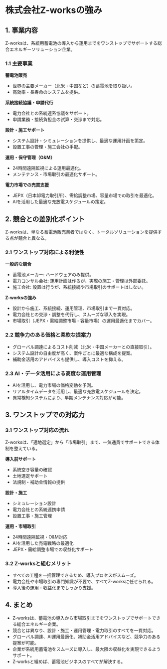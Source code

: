 # 株式会社Z-worksの強み

## 1. 事業内容

Z-worksは、系統用蓄電池の導入から運用までをワンストップでサポートする総合エネルギーソリューション企業。

### 1.1 主要事業

**蓄電池販売**
- 世界の主要メーカー（北米・中国など）の蓄電池を取り扱い。
- 高効率・長寿命のシステムを提供。

**系統接続協議・申請代行**
- 電力会社との系統連系協議をサポート。
- 申請業務・接続負担金の試算・交渉まで対応。

**設計・施工サポート**
- システム設計・シミュレーションを提供し、最適な運用計画を策定。
- 設置工事の管理・施工会社の手配。

**運用・保守管理（O&M）**
- 24時間遠隔監視による運用最適化。
- メンテナンス・市場取引の最適化サポート。

**電力市場での売買支援**
- JEPX（日本卸電力取引所）、需給調整市場、容量市場での取引を最適化。
- AIを活用した最適な充放電スケジュールの策定。

## 2. 競合との差別化ポイント

Z-worksは、単なる蓄電池販売業者ではなく、トータルソリューションを提供する点が競合と異なる。

### 2.1 ワンストップ対応による利便性

**一般的な競合**
- 蓄電池メーカー: ハードウェアのみ提供。
- 電力コンサル会社: 運用計画は作るが、実際の施工・管理は外部委託。
- 施工会社: 設置は行うが、系統接続や市場取引のサポートはしない。

**Z-worksの強み**
- 設計から施工、系統接続、運用管理、市場取引まで一貫対応。
- 電力会社との交渉・調整を代行し、スムーズな導入を実現。
- 市場取引（JEPX・需給調整市場・容量市場）の運用最適化までカバー。

### 2.2 競争力のある価格と柔軟な提案力

- グローバル調達によるコスト削減（北米・中国メーカーとの直接取引）。
- システム設計の自由度が高く、案件ごとに最適な構成を提案。
- 補助金活用のアドバイスも提供し、導入コストを抑える。

### 2.3 AI・データ活用による高度な運用管理

- AIを活用し、電力市場の価格変動を予測。
- リアルタイムデータを活用し、最適な充放電スケジュールを決定。
- 異常検知システムにより、早期メンテナンス対応が可能。

## 3. ワンストップでの対応力

### 3.1 ワンストップ対応の流れ

Z-worksは、「適地選定」から「市場取引」まで、一気通貫でサポートできる体制を整えている。

**導入前サポート**
- 系統空き容量の確認
- 土地選定サポート
- 法規制・補助金情報の提供

**設計・施工**
- シミュレーション設計
- 電力会社との系統連携申請
- 設置工事・施工管理

**運用・市場取引**
- 24時間遠隔監視・O&M対応
- AIを活用した売電戦略の最適化
- JEPX・需給調整市場での収益化サポート

### 3.2 Z-worksと組むメリット

- すべての工程を一括管理できるため、導入プロセスがスムーズ。
- 電力会社や市場取引の専門知識が不要で、すべてZ-worksに任せられる。
- 導入後の運用・収益化までしっかり支援。

## 4. まとめ

- Z-worksは、蓄電池の導入から市場取引までをワンストップでサポートできる総合エネルギー企業。
- 競合とは異なり、設計・施工・運用管理・電力取引のすべてを一貫対応。
- グローバル調達、AI運用最適化、補助金活用アドバイスなど、競争力のある提案が可能。
- 企業が系統用蓄電池をスムーズに導入し、最大限の収益化を実現できるようサポート。
- Z-worksと組めば、蓄電池ビジネスのすべてが解決する。 